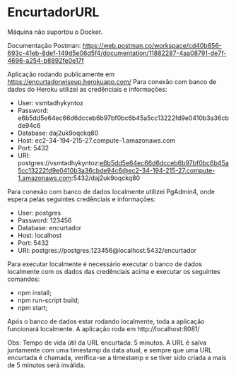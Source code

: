 # EncurtadorURL

Máquina não suportou o Docker.

Documentação Postman:
https://web.postman.co/workspace/cd40b856-693c-41eb-8def-149d5e06d5f4/documentation/11882287-4aa08791-de7f-4696-a254-b8892fe0e17f

Aplicação rodando publicamente em https://encurtadorwiseup.herokuapp.com/
Para conexão com banco de dados do Heroku utilizei as credênciais e informações:
  - User: vsmtadhykyntoz
  - Password: e6b5dd5e64ec66d6dcceb6b97bf0bc6b45a5cc13222fd9e0410b3a36cbde94c6
  - Database: daj2uk9oqckq80
  - Host: ec2-34-194-215-27.compute-1.amazonaws.com
  - Port: 5432
  - URI: postgres://vsmtadhykyntoz:e6b5dd5e64ec66d6dcceb6b97bf0bc6b45a5cc13222fd9e0410b3a36cbde94c6@ec2-34-194-215-27.compute-1.amazonaws.com:5432/daj2uk9oqckq80

Para conexão com banco de dados localmente utilizei PgAdmin4, onde espera pelas seguintes credênciais e informações:
  - User: postgres
  - Password: 123456
  - Database: encurtador
  - Host: localhost
  - Port: 5432
  - URI: postgres://postgres:123456@localhost:5432/encurtador
  
Para executar localmente é necessário executar o banco de dados localmente com os dados das credênciais acima e executar os seguintes comandos:
  - npm install;
  - npm run-script build;
  - npm start;
  
Após o banco de dados estar rodando localmente, toda a aplicação funcionará localmente.
A aplicação roda em http://localhost:8081/

Obs: Tempo de vida útil da URL encurtada: 5 minutos.
A URL é salva juntamente com uma timestamp da data atual, e sempre que uma URL encurtada é chamada, verifica-se a timestamp e se tiver sido criada a mais de 5 minutos será inválida.
